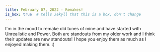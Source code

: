 ```yaml
---
title: February 07, 2022 - Remakes!
is_box: true  # tells Jekyll that this is a box, don't change
---
```

I'm in the mood to remake old tunes of mine and have started with Unrealistic and Power. Both are standouts from my older work and I think their updates are new standouts! I hope you enjoy them as much as I enjoyed making them. :)
